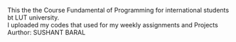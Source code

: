 This the the Course Fundamental of Programming for international students  bt LUT university.
<br>
I uploaded my codes that used for my weekly assignments and Projects<br>
Aurthor: SUSHANT BARAL
